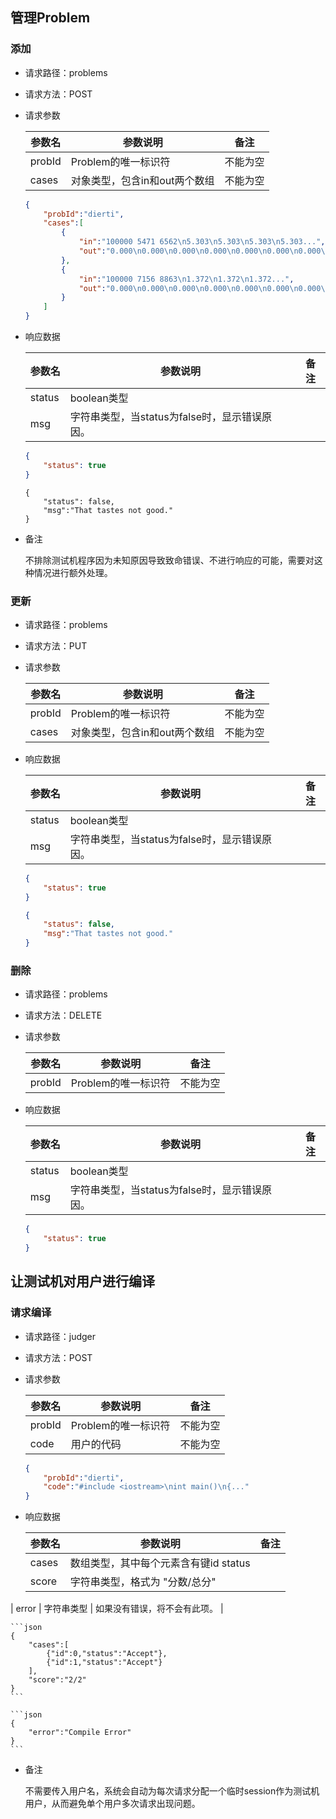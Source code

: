 ## 管理Problem

### 添加

- 请求路径：problems

- 请求方法：POST

- 请求参数

  | 参数名 | 参数说明                      | 备注     |
  | ------ | ----------------------------- | -------- |
  | probId | Problem的唯一标识符           | 不能为空 |
  | cases  | 对象类型，包含in和out两个数组 | 不能为空 |

  ```json
  {
      "probId":"dierti",
      "cases":[
          {
              "in":"100000 5471 6562\n5.303\n5.303\n5.303\n5.303...",
              "out":"0.000\n0.000\n0.000\n0.000\n0.000\n0.000\n0.000\n0.000..."
          },
          {
              "in":"100000 7156 8863\n1.372\n1.372\n1.372...",
              "out":"0.000\n0.000\n0.000\n0.000\n0.000\n0.000\n0.000\n0.000..."
          }
      ]
  }
  ```

- 响应数据

  | 参数名 | 参数说明                                      | 备注 |
  | ------ | --------------------------------------------- | ---- |
  | status | boolean类型                                   |      |
  | msg    | 字符串类型，当status为false时，显示错误原因。 |      |
  
  ```json
  {
      "status": true
  }
  ```
  
  ```
  {
      "status": false,
      "msg":"That tastes not good."
  }
  ```

 - 备注

   不排除测试机程序因为未知原因导致致命错误、不进行响应的可能，需要对这种情况进行额外处理。

### 更新

  - 请求路径：problems
  
  - 请求方法：PUT
  
  - 请求参数
  
    | 参数名 | 参数说明                      | 备注     |
    | ------ | ----------------------------- | -------- |
    | probId | Problem的唯一标识符           | 不能为空 |
    | cases  | 对象类型，包含in和out两个数组 | 不能为空 |
  
  - 响应数据
  
    | 参数名 | 参数说明                                      | 备注 |
    | ------ | --------------------------------------------- | ---- |
    | status | boolean类型                                   |      |
    | msg    | 字符串类型，当status为false时，显示错误原因。 |      |
  
    ```json
    {
        "status": true
    }
    ```

    ```json
    {
        "status": false,
        "msg":"That tastes not good."
    }
    ```
    
### 删除

  - 请求路径：problems
  
  - 请求方法：DELETE
  
  - 请求参数
  
    | 参数名 | 参数说明                      | 备注     |
    | ------ | ----------------------------- | -------- |
    | probId | Problem的唯一标识符           | 不能为空 |
  
  - 响应数据
  
    | 参数名 | 参数说明                                      | 备注 |
    | ------ | --------------------------------------------- | ---- |
    | status | boolean类型                                   |      |
    | msg    | 字符串类型，当status为false时，显示错误原因。 |      |
  
    ```json
    {
        "status": true
    }
    ```



## 让测试机对用户进行编译

### 请求编译
  - 请求路径：judger
  
  - 请求方法：POST
  
  - 请求参数
  
    | 参数名 | 参数说明            | 备注     |
    | ------ | ------------------- | -------- |
    | probId | Problem的唯一标识符 | 不能为空 |
    | code   | 用户的代码          | 不能为空 |
    
    ```json
    {
        "probId":"dierti",
        "code":"#include <iostream>\nint main()\n{..."
    }
    ```
    
  - 响应数据
  
    | 参数名 | 参数说明                              | 备注                         |
    | ------ | ------------------------------------- | ---------------------------- |
    | cases  | 数组类型，其中每个元素含有键id status |                              |
    | score  | 字符串类型，格式为 "分数/总分"        |                              |
  | error  | 字符串类型                            | 如果没有错误，将不会有此项。 |
    
    ```json
    {
        "cases":[
            {"id":0,"status":"Accept"},
            {"id":1,"status":"Accept"}
        ],
        "score":"2/2"
    }
    ```
    
    ```json
    {
        "error":"Compile Error"
    }
    ```

- 备注

  不需要传入用户名，系统会自动为每次请求分配一个临时session作为测试机用户，从而避免单个用户多次请求出现问题。